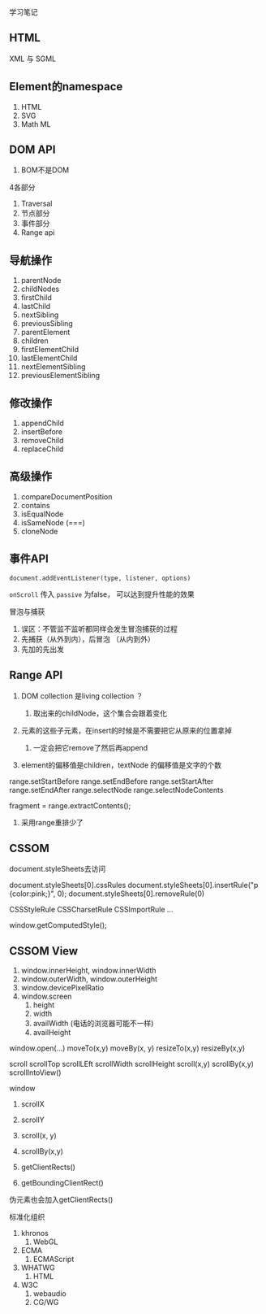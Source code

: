 学习笔记

## HTML
 
XML 与 SGML

## Element的namespace
1. HTML
2. SVG
3. Math ML

## DOM API

1. BOM不是DOM

4各部分

1. Traversal
2. 节点部分
3. 事件部分
4. Range api

## 导航操作

1. parentNode
2. childNodes
3. firstChild
4. lastChild
5. nextSibling
6. previousSibling
7. parentElement
8. children
9. firstElementChild
10. lastElementChild
11. nextElementSibling
12. previousElementSibling


## 修改操作

1. appendChild
2. insertBefore
3. removeChild
4. replaceChild

## 高级操作

1. compareDocumentPosition
2. contains
3. isEqualNode
4. isSameNode (===)
5. cloneNode

## 事件API

`document.addEventListener(type, listener, options)`

`onScroll` 传入 `passive` 为false， 可以达到提升性能的效果

冒泡与捕获

1. 误区：不管监不监听都同样会发生冒泡捕获的过程
2. 先捕获（从外到内），后冒泡 （从内到外）
3. 先加的先出发

## Range API

1. DOM collection 是living collection ？
   1. 取出来的childNode，这个集合会跟着变化
2. 元素的这些子元素，在insert的时候是不需要把它从原来的位置拿掉
   1. 一定会把它remove了然后再append

3. element的偏移值是children，textNode 的偏移值是文字的个数

range.setStartBefore
range.setEndBefore
range.setStartAfter
range.setEndAfter
range.selectNode
range.selectNodeContents

fragment = range.extractContents();

1. 采用range重排少了


## CSSOM

document.styleSheets去访问

document.styleSheets[0].cssRules
document.styleSheets[0].insertRule("p {color:pink;}", 0);
document.styleSheets[0].removeRule(0)

CSSStyleRule
CSSCharsetRule
CSSImportRule
...

window.getComputedStyle();

## CSSOM View

1. window.innerHeight, window.innerWidth
2. window.outerWidth, window.outerHeight
3. window.devicePixelRatio
4. window.screen
   1. height
   2. width
   3. availWidth  (电话的浏览器可能不一样)
   4. availHeight

window.open(...)
moveTo(x,y)
moveBy(x, y)
resizeTo(x,y)
resizeBy(x,y)

scroll
scrollTop
scrollLEft
scrollWidth
scrollHeight
scroll(x,y)
scrollBy(x,y)
scrollIntoView()

window
1. scrollX
2. scrollY
3. scroll(x, y)
4. scrollBy(x,y)

1. getClientRects()
2. getBoundingClientRect() 

伪元素也会加入getClientRects()

标准化组织

1. khronos
   1. WebGL
2. ECMA
   1. ECMAScript
3. WHATWG
   1. HTML
4. W3C
   1. webaudio
   2. CG/WG

